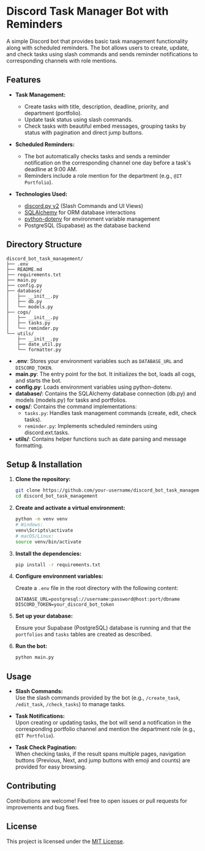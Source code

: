 # Discord Task Manager Bot with Reminders

A simple Discord bot that provides basic task management functionality along with scheduled reminders. The bot allows users to create, update, and check tasks using slash commands and sends reminder notifications to corresponding channels with role mentions.

## Features

- **Task Management:**  
  - Create tasks with title, description, deadline, priority, and department (portfolio).  
  - Update task status using slash commands.  
  - Check tasks with beautiful embed messages, grouping tasks by status with pagination and direct jump buttons.

- **Scheduled Reminders:**  
  - The bot automatically checks tasks and sends a reminder notification on the corresponding channel one day before a task's deadline at 9:00 AM.
  - Reminders include a role mention for the department (e.g., `@IT Portfolio`).

- **Technologies Used:**  
  - [discord.py v2](https://discordpy.readthedocs.io/en/stable/) (Slash Commands and UI Views)  
  - [SQLAlchemy](https://www.sqlalchemy.org/) for ORM database interactions  
  - [python-dotenv](https://pypi.org/project/python-dotenv/) for environment variable management  
  - PostgreSQL (Supabase) as the database backend

## Directory Structure

```
discord_bot_task_management/
├── .env
├── README.md
├── requirements.txt
├── main.py
├── config.py
├── database/
│   ├── __init__.py
│   ├── db.py
│   └── models.py
├── cogs/
│   ├── __init__.py
│   ├── tasks.py
│   └── reminder.py
└── utils/
    ├── __init__.py
    ├── date_util.py
    └── formatter.py
```

- **.env**: Stores your environment variables such as `DATABASE_URL` and `DISCORD_TOKEN`.
- **main.py**: The entry point for the bot. It initializes the bot, loads all cogs, and starts the bot.
- **config.py**: Loads environment variables using python-dotenv.
- **database/**: Contains the SQLAlchemy database connection (db.py) and models (models.py) for tasks and portfolios.
- **cogs/**: Contains the command implementations:
  - `tasks.py`: Handles task management commands (create, edit, check tasks).
  - `reminder.py`: Implements scheduled reminders using discord.ext.tasks.
- **utils/**: Contains helper functions such as date parsing and message formatting.

## Setup & Installation

1. **Clone the repository:**

   ```bash
   git clone https://github.com/your-username/discord_bot_task_management.git
   cd discord_bot_task_management
   ```

2. **Create and activate a virtual environment:**

   ```bash
   python -m venv venv
   # Windows:
   venv\Scripts\activate
   # macOS/Linux:
   source venv/bin/activate
   ```

3. **Install the dependencies:**

   ```bash
   pip install -r requirements.txt
   ```

4. **Configure environment variables:**

   Create a `.env` file in the root directory with the following content:

   ```dotenv
   DATABASE_URL=postgresql://username:password@host:port/dbname
   DISCORD_TOKEN=your_discord_bot_token
   ```

5. **Set up your database:**

   Ensure your Supabase (PostgreSQL) database is running and that the `portfolios` and `tasks` tables are created as described.

6. **Run the bot:**

   ```bash
   python main.py
   ```

## Usage

- **Slash Commands:**  
  Use the slash commands provided by the bot (e.g., `/create_task`, `/edit_task`, `/check_tasks`) to manage tasks.

- **Task Notifications:**  
  Upon creating or updating tasks, the bot will send a notification in the corresponding portfolio channel and mention the department role (e.g., `@IT Portfolio`).

- **Task Check Pagination:**  
  When checking tasks, if the result spans multiple pages, navigation buttons (Previous, Next, and jump buttons with emoji and counts) are provided for easy browsing.

## Contributing

Contributions are welcome! Feel free to open issues or pull requests for improvements and bug fixes.

## License

This project is licensed under the [MIT License](LICENSE).
